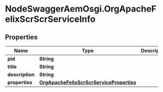 # NodeSwaggerAemOsgi.OrgApacheFelixScrScrServiceInfo

## Properties

Name | Type | Description | Notes
------------ | ------------- | ------------- | -------------
**pid** | **String** |  | [optional] 
**title** | **String** |  | [optional] 
**description** | **String** |  | [optional] 
**properties** | [**OrgApacheFelixScrScrServiceProperties**](OrgApacheFelixScrScrServiceProperties.md) |  | [optional] 


